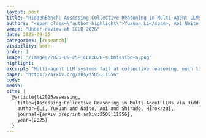 ```yaml
---
layout: post
title: "HiddenBench: Assessing Collective Reasoning in Multi-Agent LLMs via Hidden Profile Tasks"
authors: "<span class=\"author-highlight\">Yuxuan Li</span>, Aoi Naito, Hirokazu Shirado"
venue: "Under review at ICLR 2026"
date: 2025-09-25
categories: [research]
visibility: both
order: 1
image: "/images/2025-09-25-ICLR2026-submission-a.png"
highlight:
excerpt: "Multi-agent LLM systems fail at collective reasoning, much like human groups. We demonstrate this by formalizing the Hidden Profile paradigm from social psychology and constructing a scalable 65-task benchmark based on this formalization."
paper: "https://arxiv.org/abs/2505.11556"
code:
media:
cite: |
  @article{li2025assessing,
    title={Assessing Collective Reasoning in Multi-Agent LLMs via Hidden Profile Tasks},
    author={Li, Yuxuan and Naito, Aoi and Shirado, Hirokazu},
    journal={arXiv preprint arXiv:2505.11556},
    year={2025}
  }
---
```

